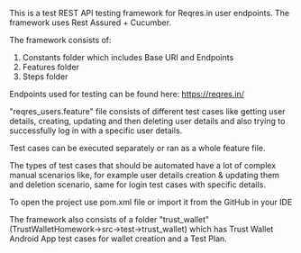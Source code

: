 This is a test REST API testing framework for Reqres.in user endpoints.
The framework uses Rest Assured + Cucumber.

The framework consists of:

1. Constants folder which includes Base URI and Endpoints
2. Features folder
3. Steps folder


Endpoints used for testing can be found here: https://reqres.in/

"reqres_users.feature" file consists of different test cases
like getting user details, creating, updating and then deleting user details
and also trying to successfully log in with a specific user details.

Test cases can be executed separately or ran as a whole feature file.

The types of test cases that should be automated have a lot of complex manual scenarios
like, for example user details creation & updating them and deletion scenario, same for 
login test cases with specific details.

To open the project use pom.xml file or import it from the GitHub in your IDE

The framework also consists of a folder "trust_wallet" (TrustWalletHomework->src->test->trust_wallet) which has Trust Wallet
Android App test cases for wallet creation and a Test Plan.
